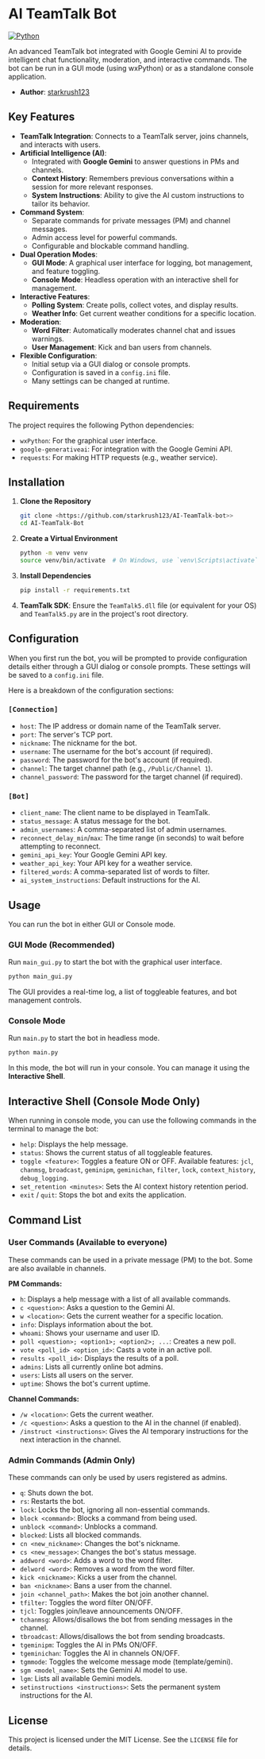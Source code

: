 # AI TeamTalk Bot

[![Python](https://img.shields.io/badge/Python-3.x-blue.svg)](https://www.python.org/)

An advanced TeamTalk bot integrated with Google Gemini AI to provide intelligent chat functionality, moderation, and interactive commands. The bot can be run in a GUI mode (using wxPython) or as a standalone console application.

- **Author**: [starkrush123](https://github.com/starkrush123)

## Key Features

- **TeamTalk Integration**: Connects to a TeamTalk server, joins channels, and interacts with users.
- **Artificial Intelligence (AI)**:
    - Integrated with **Google Gemini** to answer questions in PMs and channels.
    - **Context History**: Remembers previous conversations within a session for more relevant responses.
    - **System Instructions**: Ability to give the AI custom instructions to tailor its behavior.
- **Command System**:
    - Separate commands for private messages (PM) and channel messages.
    - Admin access level for powerful commands.
    - Configurable and blockable command handling.
- **Dual Operation Modes**:
    - **GUI Mode**: A graphical user interface for logging, bot management, and feature toggling.
    - **Console Mode**: Headless operation with an interactive shell for management.
- **Interactive Features**:
    - **Polling System**: Create polls, collect votes, and display results.
    - **Weather Info**: Get current weather conditions for a specific location.
- **Moderation**:
    - **Word Filter**: Automatically moderates channel chat and issues warnings.
    - **User Management**: Kick and ban users from channels.
- **Flexible Configuration**:
    - Initial setup via a GUI dialog or console prompts.
    - Configuration is saved in a `config.ini` file.
    - Many settings can be changed at runtime.

## Requirements

The project requires the following Python dependencies:

- `wxPython`: For the graphical user interface.
- `google-generativeai`: For integration with the Google Gemini API.
- `requests`: For making HTTP requests (e.g., weather service).

## Installation

1.  **Clone the Repository**
    ```bash
    git clone <https://github.com/starkrush123/AI-TeamTalk-bot>>
    cd AI-TeamTalk-Bot
    ```

2.  **Create a Virtual Environment**
    ```bash
    python -m venv venv
    source venv/bin/activate  # On Windows, use `venv\Scripts\activate`
    ```

3.  **Install Dependencies**
    ```bash
    pip install -r requirements.txt
    ```

4.  **TeamTalk SDK**: Ensure the `TeamTalk5.dll` file (or equivalent for your OS) and `TeamTalk5.py` are in the project's root directory.

## Configuration

When you first run the bot, you will be prompted to provide configuration details either through a GUI dialog or console prompts. These settings will be saved to a `config.ini` file.

Here is a breakdown of the configuration sections:

### `[Connection]`
- `host`: The IP address or domain name of the TeamTalk server.
- `port`: The server's TCP port.
- `nickname`: The nickname for the bot.
- `username`: The username for the bot's account (if required).
- `password`: The password for the bot's account (if required).
- `channel`: The target channel path (e.g., `/Public/Channel 1`).
- `channel_password`: The password for the target channel (if required).

### `[Bot]`
- `client_name`: The client name to be displayed in TeamTalk.
- `status_message`: A status message for the bot.
- `admin_usernames`: A comma-separated list of admin usernames.
- `reconnect_delay_min`/`max`: The time range (in seconds) to wait before attempting to reconnect.
- `gemini_api_key`: Your Google Gemini API key.
- `weather_api_key`: Your API key for a weather service.
- `filtered_words`: A comma-separated list of words to filter.
- `ai_system_instructions`: Default instructions for the AI.

## Usage

You can run the bot in either GUI or Console mode.

### GUI Mode (Recommended)

Run `main_gui.py` to start the bot with the graphical user interface.

```bash
python main_gui.py
```
The GUI provides a real-time log, a list of toggleable features, and bot management controls.

### Console Mode

Run `main.py` to start the bot in headless mode.

```bash
python main.py
```
In this mode, the bot will run in your console. You can manage it using the **Interactive Shell**.

## Interactive Shell (Console Mode Only)

When running in console mode, you can use the following commands in the terminal to manage the bot:

- `help`: Displays the help message.
- `status`: Shows the current status of all toggleable features.
- `toggle <feature>`: Toggles a feature ON or OFF. Available features: `jcl`, `chanmsg`, `broadcast`, `geminipm`, `geminichan`, `filter`, `lock`, `context_history`, `debug_logging`.
- `set_retention <minutes>`: Sets the AI context history retention period.
- `exit` / `quit`: Stops the bot and exits the application.

## Command List

### User Commands (Available to everyone)

These commands can be used in a private message (PM) to the bot. Some are also available in channels.

**PM Commands:**
- `h`: Displays a help message with a list of all available commands.
- `c <question>`: Asks a question to the Gemini AI.
- `w <location>`: Gets the current weather for a specific location.
- `info`: Displays information about the bot.
- `whoami`: Shows your username and user ID.
- `poll <question>; <option1>; <option2>; ...`: Creates a new poll.
- `vote <poll_id> <option_id>`: Casts a vote in an active poll.
- `results <poll_id>`: Displays the results of a poll.
- `admins`: Lists all currently online bot admins.
- `users`: Lists all users on the server.
- `uptime`: Shows the bot's current uptime.

**Channel Commands:**
- `/w <location>`: Gets the current weather.
- `/c <question>`: Asks a question to the AI in the channel (if enabled).
- `/instruct <instructions>`: Gives the AI temporary instructions for the next interaction in the channel.

### Admin Commands (Admin Only)

These commands can only be used by users registered as admins.

- `q`: Shuts down the bot.
- `rs`: Restarts the bot.
- `lock`: Locks the bot, ignoring all non-essential commands.
- `block <command>`: Blocks a command from being used.
- `unblock <command>`: Unblocks a command.
- `blocked`: Lists all blocked commands.
- `cn <new_nickname>`: Changes the bot's nickname.
- `cs <new_message>`: Changes the bot's status message.
- `addword <word>`: Adds a word to the word filter.
- `delword <word>`: Removes a word from the word filter.
- `kick <nickname>`: Kicks a user from the channel.
- `ban <nickname>`: Bans a user from the channel.
- `join <channel_path>`: Makes the bot join another channel.
- `tfilter`: Toggles the word filter ON/OFF.
- `tjcl`: Toggles join/leave announcements ON/OFF.
- `tchanmsg`: Allows/disallows the bot from sending messages in the channel.
- `tbroadcast`: Allows/disallows the bot from sending broadcasts.
- `tgeminipm`: Toggles the AI in PMs ON/OFF.
- `tgeminichan`: Toggles the AI in channels ON/OFF.
- `tgmmode`: Toggles the welcome message mode (template/gemini).
- `sgm <model_name>`: Sets the Gemini AI model to use.
- `lgm`: Lists all available Gemini models.
- `setinstructions <instructions>`: Sets the permanent system instructions for the AI.

## License

This project is licensed under the MIT License. See the `LICENSE` file for details.
